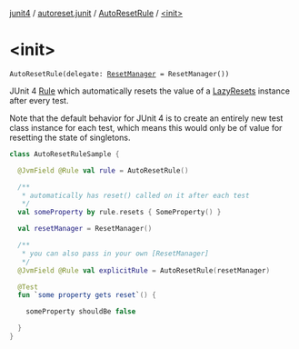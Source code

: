 [junit4](../../index.md) / [autoreset.junit](../index.md) / [AutoResetRule](index.md) / [&lt;init&gt;](./-init-.md)

# &lt;init&gt;

`AutoResetRule(delegate: `[`ResetManager`](https://rbusarow.github.io/AutoReset/api/autoreset.api/-reset-manager/index.md)` = ResetManager())`

JUnit 4 [Rule](https://junit.org/junit4/javadoc/latest/org/junit/Rule.html) which automatically resets the value
of a [LazyResets](https://rbusarow.github.io/AutoReset/api/autoreset.api/-lazy-resets/index.md) instance after every test.

Note that the default behavior for JUnit 4
is to create an entirely new test class instance for each test,
which means this would only be of value for resetting the state of singletons.

``` kotlin
class AutoResetRuleSample {

  @JvmField @Rule val rule = AutoResetRule()

  /**
   * automatically has reset() called on it after each test
   */
  val someProperty by rule.resets { SomeProperty() }

  val resetManager = ResetManager()

  /**
   * you can also pass in your own [ResetManager]
   */
  @JvmField @Rule val explicitRule = AutoResetRule(resetManager)

  @Test
  fun `some property gets reset`() {

    someProperty shouldBe false

  }
}
```

